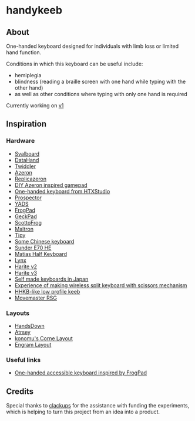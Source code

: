 # handykeeb

## About

One-handed keyboard designed for individuals with limb loss or limited hand function.

Conditions in which this keyboard can be useful include:

- hemiplegia
- blindness (reading a braille screen with one hand while typing with the other hand)
- as well as other conditions where typing with only one hand is required

Currently working on [v1](./src/v1/)

## Inspiration

### Hardware

- [Svalboard](https://svalboard.com/)
- [DataHand](https://en.wikipedia.org/wiki/DataHand)
- [Twiddler](https://mytwiddler.com/)
- [Azeron](https://azeron.eu)
- [Replicazeron](https://github.com/9R/replicazeron)
- [DIY Azeron inspired gamepad](https://www.instructables.com/Azeron-Game-Pad-DIY-Under-35/)
- [One-handed keyboard from HTXStudio](https://oshwhub.com/htx-studio/One-Handed_Keyboard)
- [Prospector](https://github.com/carrefinho/prospector)
- [YADS](https://github.com/janpfischer/zmk-dongle-screen)
- [FrogPad](http://www.frogpad.com/)
- [GeckPad](https://github.com/geckom/GeckoPad)
- [ScottoFrog](https://scottokeebs.com/blogs/macropads/scottofrog-handwired-macropad)
- [Maltron](https://maltron.com/)
- [Tipy](https://tipykeyboard.com/)
- [Some Chinese keyboard](https://item.taobao.com/item.htm?id=842895617801)
- [Sunder E70 HE](https://sunderkeyboards.com/products/sunder-e70-he)
- [Matias Half Keyboard](https://matias.store/products/half-keyboard)
- [Lynx](https://www.lynxware.org)
- [Harite v2](https://github.com/dlip/harite-v2)
- [Harite v3](https://kbd.news/Harite-v3-2687.html)
- [Self made keyboards in Japan](https://scrapbox.io/self-made-kbds-ja/)
- [Experience of making wireless split keyboard with scissors mechanism](https://note.com/copkbd/n/n619a4a6dbea7)
- [HHKB-like low profile keeb](https://note.com/copkbd/n/na3d4d4931048)
- [Movemaster RSG](https://movemaster.tech/en/blogs/news)

### Layouts

- [HandsDown](https://sites.google.com/alanreiser.com/handsdown)
- [Atrsey](https://artsey.io)
- [konomu's Corne Layout](https://keymapdb.com/keymaps/konomu/)
- [Engram Layout](https://engram-layouts.xyz/)

### Useful links

- [One-handed accessible keyboard inspired by FrogPad](https://www.kianryan.co.uk/2024-02-16-one-handed-accessible-keyboard-inspired-by-frogpad/)

## Credits

Special thanks to [clackups](https://github.com/clackups) for the assistance with funding the experiments, which is helping to turn this project from an idea into a product.
